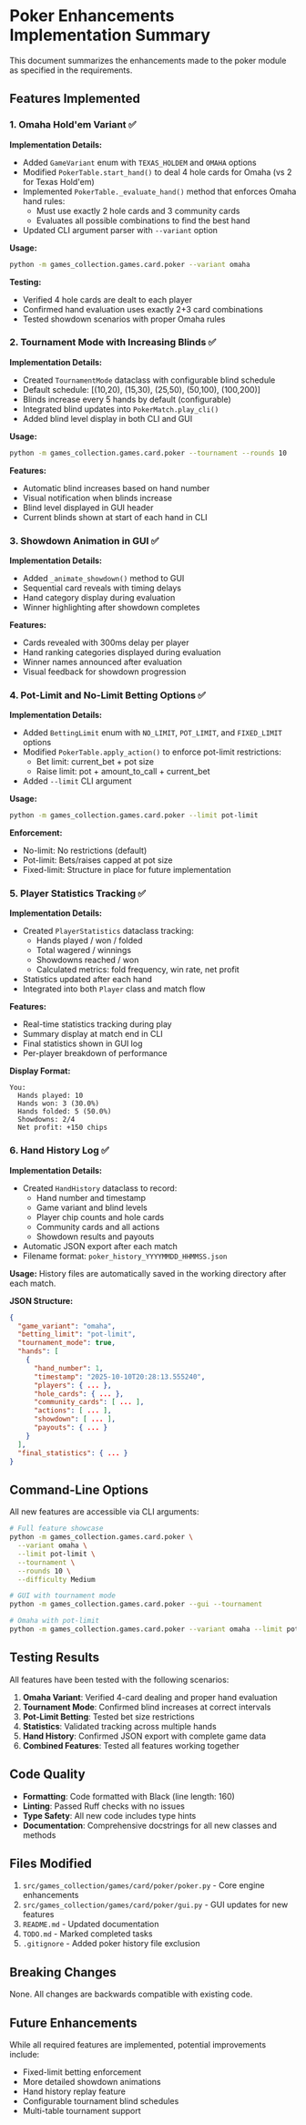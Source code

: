 # Poker Enhancements Implementation Summary

This document summarizes the enhancements made to the poker module as specified in the requirements.

## Features Implemented

### 1. Omaha Hold'em Variant ✅

**Implementation Details:**

- Added `GameVariant` enum with `TEXAS_HOLDEM` and `OMAHA` options
- Modified `PokerTable.start_hand()` to deal 4 hole cards for Omaha (vs 2 for Texas Hold'em)
- Implemented `PokerTable._evaluate_hand()` method that enforces Omaha hand rules:
  - Must use exactly 2 hole cards and 3 community cards
  - Evaluates all possible combinations to find the best hand
- Updated CLI argument parser with `--variant` option

**Usage:**

```bash
python -m games_collection.games.card.poker --variant omaha
```

**Testing:**

- Verified 4 hole cards are dealt to each player
- Confirmed hand evaluation uses exactly 2+3 card combinations
- Tested showdown scenarios with proper Omaha rules

### 2. Tournament Mode with Increasing Blinds ✅

**Implementation Details:**

- Created `TournamentMode` dataclass with configurable blind schedule
- Default schedule: [(10,20), (15,30), (25,50), (50,100), (100,200)]
- Blinds increase every 5 hands by default (configurable)
- Integrated blind updates into `PokerMatch.play_cli()`
- Added blind level display in both CLI and GUI

**Usage:**

```bash
python -m games_collection.games.card.poker --tournament --rounds 10
```

**Features:**

- Automatic blind increases based on hand number
- Visual notification when blinds increase
- Blind level displayed in GUI header
- Current blinds shown at start of each hand in CLI

### 3. Showdown Animation in GUI ✅

**Implementation Details:**

- Added `_animate_showdown()` method to GUI
- Sequential card reveals with timing delays
- Hand category display during evaluation
- Winner highlighting after showdown completes

**Features:**

- Cards revealed with 300ms delay per player
- Hand ranking categories displayed during evaluation
- Winner names announced after evaluation
- Visual feedback for showdown progression

### 4. Pot-Limit and No-Limit Betting Options ✅

**Implementation Details:**

- Added `BettingLimit` enum with `NO_LIMIT`, `POT_LIMIT`, and `FIXED_LIMIT` options
- Modified `PokerTable.apply_action()` to enforce pot-limit restrictions:
  - Bet limit: current_bet + pot size
  - Raise limit: pot + amount_to_call + current_bet
- Added `--limit` CLI argument

**Usage:**

```bash
python -m games_collection.games.card.poker --limit pot-limit
```

**Enforcement:**

- No-limit: No restrictions (default)
- Pot-limit: Bets/raises capped at pot size
- Fixed-limit: Structure in place for future implementation

### 5. Player Statistics Tracking ✅

**Implementation Details:**

- Created `PlayerStatistics` dataclass tracking:
  - Hands played / won / folded
  - Total wagered / winnings
  - Showdowns reached / won
  - Calculated metrics: fold frequency, win rate, net profit
- Statistics updated after each hand
- Integrated into both `Player` class and match flow

**Features:**

- Real-time statistics tracking during play
- Summary display at match end in CLI
- Final statistics shown in GUI log
- Per-player breakdown of performance

**Display Format:**

```
You:
  Hands played: 10
  Hands won: 3 (30.0%)
  Hands folded: 5 (50.0%)
  Showdowns: 2/4
  Net profit: +150 chips
```

### 6. Hand History Log ✅

**Implementation Details:**

- Created `HandHistory` dataclass to record:
  - Hand number and timestamp
  - Game variant and blind levels
  - Player chip counts and hole cards
  - Community cards and all actions
  - Showdown results and payouts
- Automatic JSON export after each match
- Filename format: `poker_history_YYYYMMDD_HHMMSS.json`

**Usage:** History files are automatically saved in the working directory after each match.

**JSON Structure:**

```json
{
  "game_variant": "omaha",
  "betting_limit": "pot-limit",
  "tournament_mode": true,
  "hands": [
    {
      "hand_number": 1,
      "timestamp": "2025-10-10T20:28:13.555240",
      "players": { ... },
      "hole_cards": { ... },
      "community_cards": [ ... ],
      "actions": [ ... ],
      "showdown": [ ... ],
      "payouts": { ... }
    }
  ],
  "final_statistics": { ... }
}
```

## Command-Line Options

All new features are accessible via CLI arguments:

```bash
# Full feature showcase
python -m games_collection.games.card.poker \
  --variant omaha \
  --limit pot-limit \
  --tournament \
  --rounds 10 \
  --difficulty Medium

# GUI with tournament mode
python -m games_collection.games.card.poker --gui --tournament

# Omaha with pot-limit
python -m games_collection.games.card.poker --variant omaha --limit pot-limit
```

## Testing Results

All features have been tested with the following scenarios:

1. **Omaha Variant**: Verified 4-card dealing and proper hand evaluation
1. **Tournament Mode**: Confirmed blind increases at correct intervals
1. **Pot-Limit Betting**: Tested bet size restrictions
1. **Statistics**: Validated tracking across multiple hands
1. **Hand History**: Confirmed JSON export with complete game data
1. **Combined Features**: Tested all features working together

## Code Quality

- **Formatting**: Code formatted with Black (line length: 160)
- **Linting**: Passed Ruff checks with no issues
- **Type Safety**: All new code includes type hints
- **Documentation**: Comprehensive docstrings for all new classes and methods

## Files Modified

1. `src/games_collection/games/card/poker/poker.py` - Core engine enhancements
1. `src/games_collection/games/card/poker/gui.py` - GUI updates for new features
1. `README.md` - Updated documentation
1. `TODO.md` - Marked completed tasks
1. `.gitignore` - Added poker history file exclusion

## Breaking Changes

None. All changes are backwards compatible with existing code.

## Future Enhancements

While all required features are implemented, potential improvements include:

- Fixed-limit betting enforcement
- More detailed showdown animations
- Hand history replay feature
- Configurable tournament blind schedules
- Multi-table tournament support

